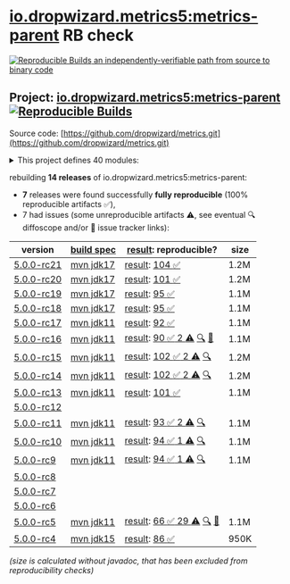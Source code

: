 [io.dropwizard.metrics5:metrics-parent](https://central.sonatype.com/artifact/io.dropwizard.metrics5/metrics-parent/versions) RB check
=======

[![Reproducible Builds](https://reproducible-builds.org/images/logos/rb.svg) an independently-verifiable path from source to binary code](https://reproducible-builds.org/)

## Project: [io.dropwizard.metrics5:metrics-parent](https://central.sonatype.com/artifact/io.dropwizard.metrics5/metrics-parent/versions) [![Reproducible Builds](https://img.shields.io/endpoint?url=https://raw.githubusercontent.com/jvm-repo-rebuild/reproducible-central/master/content/io/dropwizard/metrics5/badge.json)](https://github.com/jvm-repo-rebuild/reproducible-central/blob/master/content/io/dropwizard/metrics5/README.md)

Source code: [https://github.com/dropwizard/metrics.git](https://github.com/dropwizard/metrics.git)

<details><summary>This project defines 40 modules:</summary>

* [io.dropwizard.metrics5:metrics-annotation](https://central.sonatype.com/artifact/io.dropwizard.metrics5/metrics-annotation/5.0.0-rc21)
* [io.dropwizard.metrics5:metrics-bom](https://central.sonatype.com/artifact/io.dropwizard.metrics5/metrics-bom/5.0.0-rc21)
* [io.dropwizard.metrics5:metrics-caffeine](https://central.sonatype.com/artifact/io.dropwizard.metrics5/metrics-caffeine/5.0.0-rc21)
* [io.dropwizard.metrics5:metrics-caffeine3](https://central.sonatype.com/artifact/io.dropwizard.metrics5/metrics-caffeine3/5.0.0-rc21)
* [io.dropwizard.metrics5:metrics-collectd](https://central.sonatype.com/artifact/io.dropwizard.metrics5/metrics-collectd/5.0.0-rc21)
* [io.dropwizard.metrics5:metrics-core](https://central.sonatype.com/artifact/io.dropwizard.metrics5/metrics-core/5.0.0-rc21)
* [io.dropwizard.metrics5:metrics-ehcache](https://central.sonatype.com/artifact/io.dropwizard.metrics5/metrics-ehcache/5.0.0-rc21)
* [io.dropwizard.metrics5:metrics-graphite](https://central.sonatype.com/artifact/io.dropwizard.metrics5/metrics-graphite/5.0.0-rc21)
* [io.dropwizard.metrics5:metrics-healthchecks](https://central.sonatype.com/artifact/io.dropwizard.metrics5/metrics-healthchecks/5.0.0-rc21)
* [io.dropwizard.metrics5:metrics-httpasyncclient](https://central.sonatype.com/artifact/io.dropwizard.metrics5/metrics-httpasyncclient/5.0.0-rc21)
* [io.dropwizard.metrics5:metrics-httpclient](https://central.sonatype.com/artifact/io.dropwizard.metrics5/metrics-httpclient/5.0.0-rc21)
* [io.dropwizard.metrics5:metrics-httpclient5](https://central.sonatype.com/artifact/io.dropwizard.metrics5/metrics-httpclient5/5.0.0-rc21)
* [io.dropwizard.metrics5:metrics-influxdb](https://central.sonatype.com/artifact/io.dropwizard.metrics5/metrics-influxdb/5.0.0-rc21)
* [io.dropwizard.metrics5:metrics-jakarta-servlet](https://central.sonatype.com/artifact/io.dropwizard.metrics5/metrics-jakarta-servlet/5.0.0-rc21)
* [io.dropwizard.metrics5:metrics-jakarta-servlet6](https://central.sonatype.com/artifact/io.dropwizard.metrics5/metrics-jakarta-servlet6/5.0.0-rc21)
* [io.dropwizard.metrics5:metrics-jakarta-servlets](https://central.sonatype.com/artifact/io.dropwizard.metrics5/metrics-jakarta-servlets/5.0.0-rc21)
* [io.dropwizard.metrics5:metrics-jcache](https://central.sonatype.com/artifact/io.dropwizard.metrics5/metrics-jcache/5.0.0-rc21)
* [io.dropwizard.metrics5:metrics-jdbi](https://central.sonatype.com/artifact/io.dropwizard.metrics5/metrics-jdbi/5.0.0-rc21)
* [io.dropwizard.metrics5:metrics-jdbi3](https://central.sonatype.com/artifact/io.dropwizard.metrics5/metrics-jdbi3/5.0.0-rc21)
* [io.dropwizard.metrics5:metrics-jersey2](https://central.sonatype.com/artifact/io.dropwizard.metrics5/metrics-jersey2/5.0.0-rc21)
* [io.dropwizard.metrics5:metrics-jersey3](https://central.sonatype.com/artifact/io.dropwizard.metrics5/metrics-jersey3/5.0.0-rc21)
* [io.dropwizard.metrics5:metrics-jersey31](https://central.sonatype.com/artifact/io.dropwizard.metrics5/metrics-jersey31/5.0.0-rc21)
* [io.dropwizard.metrics5:metrics-jetty10](https://central.sonatype.com/artifact/io.dropwizard.metrics5/metrics-jetty10/5.0.0-rc21)
* [io.dropwizard.metrics5:metrics-jetty11](https://central.sonatype.com/artifact/io.dropwizard.metrics5/metrics-jetty11/5.0.0-rc21)
* [io.dropwizard.metrics5:metrics-jetty12](https://central.sonatype.com/artifact/io.dropwizard.metrics5/metrics-jetty12/5.0.0-rc21)
* [io.dropwizard.metrics5:metrics-jetty12-ee10](https://central.sonatype.com/artifact/io.dropwizard.metrics5/metrics-jetty12-ee10/5.0.0-rc21)
* [io.dropwizard.metrics5:metrics-jetty9](https://central.sonatype.com/artifact/io.dropwizard.metrics5/metrics-jetty9/5.0.0-rc21)
* [io.dropwizard.metrics5:metrics-jmx](https://central.sonatype.com/artifact/io.dropwizard.metrics5/metrics-jmx/5.0.0-rc21)
* [io.dropwizard.metrics5:metrics-json](https://central.sonatype.com/artifact/io.dropwizard.metrics5/metrics-json/5.0.0-rc21)
* [io.dropwizard.metrics5:metrics-jvm](https://central.sonatype.com/artifact/io.dropwizard.metrics5/metrics-jvm/5.0.0-rc21)
* [io.dropwizard.metrics5:metrics-legacy-adapter](https://central.sonatype.com/artifact/io.dropwizard.metrics5/metrics-legacy-adapter/5.0.0-rc21)
* [io.dropwizard.metrics5:metrics-legacy-adapter-healthchecks](https://central.sonatype.com/artifact/io.dropwizard.metrics5/metrics-legacy-adapter-healthchecks/5.0.0-rc21)
* [io.dropwizard.metrics5:metrics-log4j2](https://central.sonatype.com/artifact/io.dropwizard.metrics5/metrics-log4j2/5.0.0-rc21)
* [io.dropwizard.metrics5:metrics-logback](https://central.sonatype.com/artifact/io.dropwizard.metrics5/metrics-logback/5.0.0-rc21)
* [io.dropwizard.metrics5:metrics-logback13](https://central.sonatype.com/artifact/io.dropwizard.metrics5/metrics-logback13/5.0.0-rc21)
* [io.dropwizard.metrics5:metrics-logback14](https://central.sonatype.com/artifact/io.dropwizard.metrics5/metrics-logback14/5.0.0-rc21)
* [io.dropwizard.metrics5:metrics-logback15](https://central.sonatype.com/artifact/io.dropwizard.metrics5/metrics-logback15/5.0.0-rc21)
* [io.dropwizard.metrics5:metrics-parent](https://central.sonatype.com/artifact/io.dropwizard.metrics5/metrics-parent/5.0.0-rc21)
* [io.dropwizard.metrics5:metrics-servlet](https://central.sonatype.com/artifact/io.dropwizard.metrics5/metrics-servlet/5.0.0-rc21)
* [io.dropwizard.metrics5:metrics-servlets](https://central.sonatype.com/artifact/io.dropwizard.metrics5/metrics-servlets/5.0.0-rc21)
</details>

rebuilding **14 releases** of io.dropwizard.metrics5:metrics-parent:
- **7** releases were found successfully **fully reproducible** (100% reproducible artifacts :white_check_mark:),
- 7 had issues (some unreproducible artifacts :warning:, see eventual :mag: diffoscope and/or :memo: issue tracker links):

| version | [build spec](/BUILDSPEC.md) | [result](https://reproducible-builds.org/docs/jvm/): reproducible? | size |
| -- | --------- | ------ | -- |
| [5.0.0-rc21](https://central.sonatype.com/artifact/io.dropwizard.metrics5/metrics-parent/5.0.0-rc21/pom) | [mvn jdk17](dropwizard-metrics-5.0.0-rc21.buildspec) | [result](metrics-parent-5.0.0-rc21.buildinfo): [104 :white_check_mark: ](metrics-parent-5.0.0-rc21.buildcompare) | 1.2M |
| [5.0.0-rc20](https://central.sonatype.com/artifact/io.dropwizard.metrics5/metrics-parent/5.0.0-rc20/pom) | [mvn jdk17](dropwizard-metrics-5.0.0-rc20.buildspec) | [result](metrics-parent-5.0.0-rc20.buildinfo): [101 :white_check_mark: ](metrics-parent-5.0.0-rc20.buildcompare) | 1.2M |
| [5.0.0-rc19](https://central.sonatype.com/artifact/io.dropwizard.metrics5/metrics-parent/5.0.0-rc19/pom) | [mvn jdk17](dropwizard-metrics-5.0.0-rc19.buildspec) | [result](metrics-parent-5.0.0-rc19.buildinfo): [95 :white_check_mark: ](metrics-parent-5.0.0-rc19.buildcompare) | 1.1M |
| [5.0.0-rc18](https://central.sonatype.com/artifact/io.dropwizard.metrics5/metrics-parent/5.0.0-rc18/pom) | [mvn jdk17](dropwizard-metrics-5.0.0-rc18.buildspec) | [result](metrics-parent-5.0.0-rc18.buildinfo): [95 :white_check_mark: ](metrics-parent-5.0.0-rc18.buildcompare) | 1.1M |
| [5.0.0-rc17](https://central.sonatype.com/artifact/io.dropwizard.metrics5/metrics-parent/5.0.0-rc17/pom) | [mvn jdk11](dropwizard-metrics-5.0.0-rc17.buildspec) | [result](metrics-parent-5.0.0-rc17.buildinfo): [92 :white_check_mark: ](metrics-parent-5.0.0-rc17.buildcompare) | 1.1M |
| [5.0.0-rc16](https://central.sonatype.com/artifact/io.dropwizard.metrics5/metrics-parent/5.0.0-rc16/pom) | [mvn jdk11](dropwizard-metrics-5.0.0-rc16.buildspec) | [result](metrics-parent-5.0.0-rc16.buildinfo): [90 :white_check_mark:  2 :warning:](metrics-parent-5.0.0-rc16.buildcompare) [:mag:](metrics-parent-5.0.0-rc16.diffoscope) [:memo:](https://github.com/dropwizard/metrics/pull/3364) | 1.1M |
| [5.0.0-rc15](https://central.sonatype.com/artifact/io.dropwizard.metrics5/metrics-parent/5.0.0-rc15/pom) | [mvn jdk11](dropwizard-metrics-5.0.0-rc15.buildspec) | [result](metrics-parent-5.0.0-rc15.buildinfo): [102 :white_check_mark:  2 :warning:](metrics-parent-5.0.0-rc15.buildcompare) [:mag:](metrics-parent-5.0.0-rc15.diffoscope) | 1.2M |
| [5.0.0-rc14](https://central.sonatype.com/artifact/io.dropwizard.metrics5/metrics-parent/5.0.0-rc14/pom) | [mvn jdk11](dropwizard-metrics-5.0.0-rc14.buildspec) | [result](metrics-parent-5.0.0-rc14.buildinfo): [102 :white_check_mark:  2 :warning:](metrics-parent-5.0.0-rc14.buildcompare) [:mag:](metrics-parent-5.0.0-rc14.diffoscope) | 1.2M |
| [5.0.0-rc13](https://central.sonatype.com/artifact/io.dropwizard.metrics5/metrics-parent/5.0.0-rc13/pom) | [mvn jdk11](dropwizard-metrics-5.0.0-rc13.buildspec) | [result](metrics-parent-5.0.0-rc13.buildinfo): [101 :white_check_mark: ](metrics-parent-5.0.0-rc13.buildcompare) | 1.1M |
| [5.0.0-rc12](https://central.sonatype.com/artifact/io.dropwizard.metrics5/metrics-parent/5.0.0-rc12/pom) | | | |
| [5.0.0-rc11](https://central.sonatype.com/artifact/io.dropwizard.metrics5/metrics-parent/5.0.0-rc11/pom) | [mvn jdk11](dropwizard-metrics-5.0.0-rc11.buildspec) | [result](metrics-parent-5.0.0-rc11.buildinfo): [93 :white_check_mark:  2 :warning:](metrics-parent-5.0.0-rc11.buildcompare) [:mag:](metrics-parent-5.0.0-rc11.diffoscope) | 1.1M |
| [5.0.0-rc10](https://central.sonatype.com/artifact/io.dropwizard.metrics5/metrics-parent/5.0.0-rc10/pom) | [mvn jdk11](dropwizard-metrics-5.0.0-rc10.buildspec) | [result](metrics-parent-5.0.0-rc10.buildinfo): [94 :white_check_mark:  1 :warning:](metrics-parent-5.0.0-rc10.buildcompare) [:mag:](metrics-parent-5.0.0-rc10.diffoscope) | 1.1M |
| [5.0.0-rc9](https://central.sonatype.com/artifact/io.dropwizard.metrics5/metrics-parent/5.0.0-rc9/pom) | [mvn jdk11](dropwizard-metrics-5.0.0-rc9.buildspec) | [result](metrics-parent-5.0.0-rc9.buildinfo): [94 :white_check_mark:  1 :warning:](metrics-parent-5.0.0-rc9.buildcompare) [:mag:](metrics-parent-5.0.0-rc9.diffoscope) | 1.1M |
| [5.0.0-rc8](https://central.sonatype.com/artifact/io.dropwizard.metrics5/metrics-parent/5.0.0-rc8/pom) | | | |
| [5.0.0-rc7](https://central.sonatype.com/artifact/io.dropwizard.metrics5/metrics-parent/5.0.0-rc7/pom) | | | |
| [5.0.0-rc6](https://central.sonatype.com/artifact/io.dropwizard.metrics5/metrics-parent/5.0.0-rc6/pom) | | | |
| [5.0.0-rc5](https://central.sonatype.com/artifact/io.dropwizard.metrics5/metrics-parent/5.0.0-rc5/pom) | [mvn jdk11](dropwizard-metrics-5.0.0-rc5.buildspec) | [result](metrics-parent-5.0.0-rc5.buildinfo): [66 :white_check_mark:  29 :warning:](metrics-parent-5.0.0-rc5.buildcompare) [:mag:](metrics-parent-5.0.0-rc5.diffoscope) [:memo:](https://issues.apache.org/jira/browse/FELIX-6404) | 1.1M |
| [5.0.0-rc4](https://central.sonatype.com/artifact/io.dropwizard.metrics5/metrics-parent/5.0.0-rc4/pom) | [mvn jdk15](dropwizard-metrics-5.0.0-rc4.buildspec) | [result](metrics-parent-5.0.0-rc4.buildinfo): [86 :white_check_mark: ](metrics-parent-5.0.0-rc4.buildcompare) | 950K |

<i>(size is calculated without javadoc, that has been excluded from reproducibility checks)</i>
